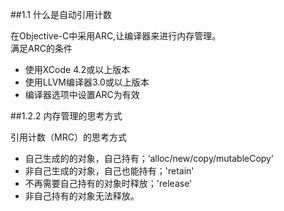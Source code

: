 ##1.1  什么是自动引用计数

在Objective-C中采用ARC,让编译器来进行内存管理。  
满足ARC的条件  
*  使用XCode 4.2或以上版本
*  使用LLVM编译器3.0或以上版本
*  编译器选项中设置ARC为有效

##1.2.2  内存管理的思考方式

引用计数（MRC）的思考方式  
*  自己生成的的对象，自己持有；‘alloc/new/copy/mutableCopy’
*  非自己生成的对象，自己也能持有；'retain'
*  不再需要自己持有的对象时释放；'release'
*  非自己持有的对象无法释放。
